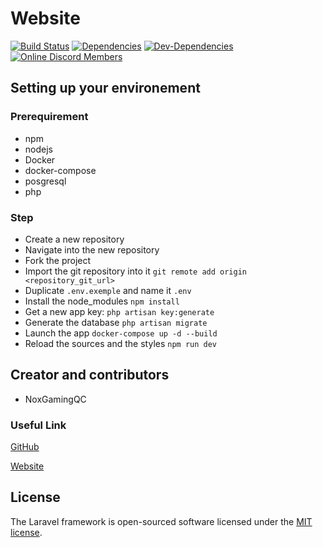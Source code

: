 # Website

[![Build Status](https://api.travis-ci.com/NoxGamingQC/Website.svg?token=8xPnyZAhxFTwCpTJsxsG&branch=master&status=errored)](https://travis-ci.com/NoxGamingQC/Website)
[![Dependencies](https://david-dm.org/NoxGamingQC/Website.svg)](https://david-dm.org/NoxGamingQC/Website)
[![Dev-Dependencies](https://david-dm.org/NoxGamingQC/Website/dev-status.svg)](https://david-dm.org/NoxGamingQC/Website?type=dev)
[![Online Discord Members](https://discordapp.com/api/guilds/605028700182020101/widget.png?style=shield)](https://discord.gg/6DGc24x)

## Setting up your environement

### Prerequirement

- npm
- nodejs
- Docker
- docker-compose
- posgresql
- php


### Step

- Create a new repository
- Navigate into the new repository
- Fork the project
- Import the git repository into it `git remote add origin <repository_git_url>`
- Duplicate `.env.exemple` and name it `.env`
- Install the node_modules `npm install`
- Get a new app key: `php artisan key:generate`
- Generate the database `php artisan migrate`
- Launch the app `docker-compose up -d --build`
- Reload the sources and the styles `npm run dev`


## Creator and contributors

- NoxGamingQC

### Useful Link

[GitHub](https://github.com/nox-studios/Website)

[Website](http://rebrand.ly/noxgamingqc)

## License

The Laravel framework is open-sourced software licensed under the [MIT license](https://opensource.org/licenses/MIT).
